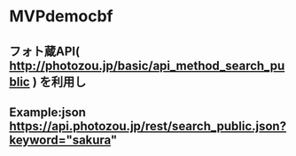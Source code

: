 # MVPdemocbf
## フォト蔵API( http://photozou.jp/basic/api_method_search_public ) を利用し
## Example:json https://api.photozou.jp/rest/search_public.json?keyword="sakura"
